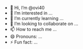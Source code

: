 - 👋 Hi, I’m @ovi40
- 👀 I’m interested in ...
- 🌱 I’m currently learning ...
- 💞️ I’m looking to collaborate on ...
- 📫 How to reach me ...
- 😄 Pronouns: ...
- ⚡ Fun fact: ...

<!---
ovi40/ovi40 is a ✨ special ✨ repository because its `README.md` (this file) appears on your GitHub profile.
You can click the Preview link to take a look at your changes.wifi password 
--->
